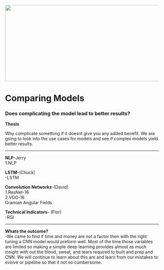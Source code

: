 <img src="https://miro.medium.com/max/1400/1*XbuW8WuRrAY5pC4t-9DZAQ.jpeg" width="600" height="250">


# Comparing Models

### Does complicating the model lead to better results?

**Thesis**

Why complicate something if it doesnt give you any added benefit. We are going to look into the use cases for models and see if complex models yield better results. 

---
**NLP**-Jerry <br />
 1.NLP


**LSTM**-(Chuck) <br />
-LSTM


**Convolution Networks**-(David) <br />
1.ResNet-16 <br />
2.VGG-16 <br />
Gramian Angular Fields <br />


**Technical Indicators**- (Flor) <br />
-RSI

---
**Whats the outcome?** <br />
-We came to find if time and money are not a factor then with the right tuning a CNN model would preform well. Most of the time those variables are limited so making a simple deep learning provides almost as much insight with out the blood, sweat, and tears required to built and prep and CNN. We will continue to learn about this are and learn from our mistakes to evolve or pipeline so that it not so cumbersome.
